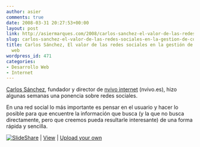 ```yaml
---
author: asier
comments: true
date: 2008-03-31 20:27:53+00:00
layout: post
link: http://asiermarques.com/2008/carlos-sanchez-el-valor-de-las-redes-sociales-en-la-gestion-de-contenidos-web/
slug: carlos-sanchez-el-valor-de-las-redes-sociales-en-la-gestion-de-contenidos-web
title: Carlos Sánchez, El valor de las redes sociales en la gestión de contenidos
  web
wordpress_id: 471
categories:
- Desarrollo Web
- Internet
---
```


[Carlos Sánchez](http://blog.txarly.com), fundador y director de [nvivo internet](http://nvivo.es) (nvivo.es), hizo algunas semanas una ponencia sobre redes sociales.

En una red social lo más importante es pensar en el usuario y hacer lo posible para que encuentre la información que busca (y la que no busca directamente, pero que creemos pueda resultarle interesante) de una forma rápida y sencilla.





[![SlideShare](http://static.slideshare.net/swf/logo_embd.png)](http://www.slideshare.net/?src=embed) | [View](http://www.slideshare.net/nvivo/el-valro-de-las-redes-sociales-enl-a-gestin-de-contenidos-web?src=embed) | [Upload your own](http://www.slideshare.net/upload?src=embed)






